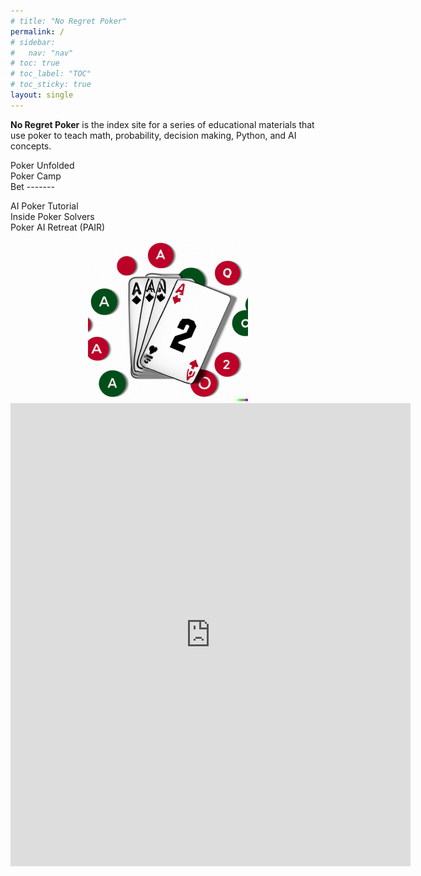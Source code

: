 ```yaml
---
# title: "No Regret Poker"
permalink: /
# sidebar:
#   nav: "nav"
# toc: true
# toc_label: "TOC"
# toc_sticky: true
layout: single
---
```

**No Regret Poker** is the index site for a series of educational materials that use poker to teach math, probability, decision making, Python, and AI concepts.

Poker Unfolded
<br>Poker Camp
<br>Bet -------

AI Poker Tutorial
<br>Inside Poker Solvers
<br>Poker AI Retreat (PAIR)

<center><img src="./assets/nrp.png" alt="No Regret Poker" width="256"></center>

<iframe src="https://docs.google.com/forms/d/e/1FAIpQLSep2wLWyYzyBt2tBxCjlhEzUmMfSu8iVRRT2Zs5C5GUf_F3gw/viewform?embedded=true" width="640" height="741" frameborder="0" marginheight="0" marginwidth="0">Loading…</iframe>